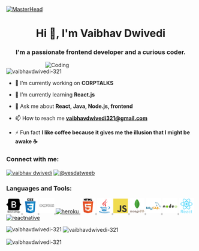 [![MasterHead](https://media2.giphy.com/media/xUA7aS269qm5PX7fa0/giphy.gif?cid=ecf05e479g6ydhhd7ccoum79dnmtjccnez4dg9oxv9lgbnqf&rid=giphy.gif&ct=g)](https://github.com/VaibhavDwivedi-321)
<h1 align="center">Hi 👋, I'm Vaibhav Dwivedi</h1>
<h3 align="center">I'm a passionate frontend developer and a curious coder.</h3>
<img align="right" alt="Coding" width="400" src="https://camo.githubusercontent.com/cae12fddd9d6982901d82580bdf321d81fb299141098ca1c2d4891870827bf17/68747470733a2f2f6d69726f2e6d656469756d2e636f6d2f6d61782f313336302f302a37513379765349765f7430696f4a2d5a2e676966">
<p align="left"> <img src="https://komarev.com/ghpvc/?username=vaibhavdwivedi-321&label=Profile%20views&color=0e75b6&style=flat" alt="vaibhavdwivedi-321" /> </p>

- 🔭 I’m currently working on **CORPTALKS**

- 🌱 I’m currently learning **React.js**

- 💬 Ask me about **React, Java, Node.js, frontend**

- 📫 How to reach me **vaibhavdwivedi321@gmail.com**

- ⚡ Fun fact **I like coffee because it gives me the illusion that I might be awake ☕**

<h3 align="left">Connect with me:</h3>
<p align="left">
<a href="https://linkedin.com/in/vaibhav dwivedi" target="blank"><img align="center" src="https://raw.githubusercontent.com/rahuldkjain/github-profile-readme-generator/master/src/images/icons/Social/linked-in-alt.svg" alt="vaibhav dwivedi" height="30" width="40" /></a>
<a href="https://instagram.com/@yesdatweeb" target="blank"><img align="center" src="https://raw.githubusercontent.com/rahuldkjain/github-profile-readme-generator/master/src/images/icons/Social/instagram.svg" alt="@yesdatweeb" height="30" width="40" /></a>
</p>

<h3 align="left">Languages and Tools:</h3>
<p align="left"> <a href="https://getbootstrap.com" target="_blank" rel="noreferrer"> <img src="https://raw.githubusercontent.com/devicons/devicon/master/icons/bootstrap/bootstrap-plain-wordmark.svg" alt="bootstrap" width="40" height="40"/> </a> <a href="https://www.w3schools.com/css/" target="_blank" rel="noreferrer"> <img src="https://raw.githubusercontent.com/devicons/devicon/master/icons/css3/css3-original-wordmark.svg" alt="css3" width="40" height="40"/> </a> <a href="https://expressjs.com" target="_blank" rel="noreferrer"> <img src="https://raw.githubusercontent.com/devicons/devicon/master/icons/express/express-original-wordmark.svg" alt="express" width="40" height="40"/> </a> <a href="https://heroku.com" target="_blank" rel="noreferrer"> <img src="https://www.vectorlogo.zone/logos/heroku/heroku-icon.svg" alt="heroku" width="40" height="40"/> </a> <a href="https://www.w3.org/html/" target="_blank" rel="noreferrer"> <img src="https://raw.githubusercontent.com/devicons/devicon/master/icons/html5/html5-original-wordmark.svg" alt="html5" width="40" height="40"/> </a> <a href="https://www.java.com" target="_blank" rel="noreferrer"> <img src="https://raw.githubusercontent.com/devicons/devicon/master/icons/java/java-original.svg" alt="java" width="40" height="40"/> </a> <a href="https://developer.mozilla.org/en-US/docs/Web/JavaScript" target="_blank" rel="noreferrer"> <img src="https://raw.githubusercontent.com/devicons/devicon/master/icons/javascript/javascript-original.svg" alt="javascript" width="40" height="40"/> </a> <a href="https://www.mongodb.com/" target="_blank" rel="noreferrer"> <img src="https://raw.githubusercontent.com/devicons/devicon/master/icons/mongodb/mongodb-original-wordmark.svg" alt="mongodb" width="40" height="40"/> </a> <a href="https://www.mysql.com/" target="_blank" rel="noreferrer"> <img src="https://raw.githubusercontent.com/devicons/devicon/master/icons/mysql/mysql-original-wordmark.svg" alt="mysql" width="40" height="40"/> </a> <a href="https://nodejs.org" target="_blank" rel="noreferrer"> <img src="https://raw.githubusercontent.com/devicons/devicon/master/icons/nodejs/nodejs-original-wordmark.svg" alt="nodejs" width="40" height="40"/> </a> <a href="https://reactjs.org/" target="_blank" rel="noreferrer"> <img src="https://raw.githubusercontent.com/devicons/devicon/master/icons/react/react-original-wordmark.svg" alt="react" width="40" height="40"/> </a> <a href="https://reactnative.dev/" target="_blank" rel="noreferrer"> <img src="https://reactnative.dev/img/header_logo.svg" alt="reactnative" width="40" height="40"/> </a> </p>

<p><img align="left" src="https://github-readme-stats.vercel.app/api/top-langs?username=vaibhavdwivedi-321&show_icons=true&locale=en&layout=compact" alt="vaibhavdwivedi-321" /></p>

<p>&nbsp;<img align="center" src="https://github-readme-stats.vercel.app/api?username=vaibhavdwivedi-321&show_icons=true&locale=en" alt="vaibhavdwivedi-321" /></p>

<p><img align="center" src="https://github-readme-streak-stats.herokuapp.com/?user=vaibhavdwivedi-321&" alt="vaibhavdwivedi-321" /></p>
